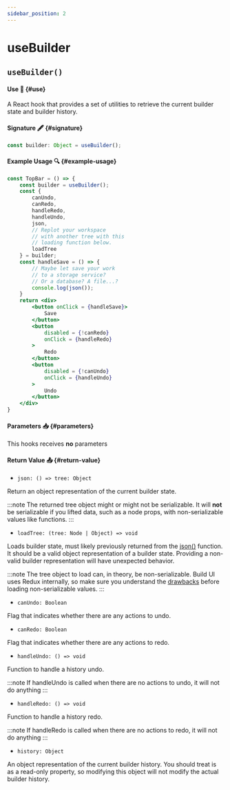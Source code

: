 ```yaml
---
sidebar_position: 2
---
```


# useBuilder

## `useBuilder()`

#### Use 🔧 {#use}

A React hook that provides a set of utilities to retrieve the current builder state and builder history.

#### Signature 🖋️ {#signature}

```js
const builder: Object = useBuilder();
```

#### Example Usage 🔍 {#example-usage}

```jsx
const TopBar = () => {
    const builder = useBuilder();
    const {
        canUndo,
        canRedo,
        handleRedo,
        handleUndo,
        json,
        // Replot your workspace
        // with another tree with this 
        // loading function below.
        loadTree
    } = builder;
    const handleSave = () => {
        // Maybe let save your work 
        // to a storage service? 
        // Or a database? A file...?
        console.log(json());
    }
    return <div>
        <button onClick = {handleSave}>
            Save
        </button>
        <button 
            disabled = {!canRedo}
            onClick = {handleRedo}
        >
            Redo
        </button>
        <button 
            disabled = {!canUndo}
            onClick = {handleUndo}
        >
            Undo
        </button>
    </div>
}
```

#### Parameters 📥 {#parameters}

This hooks receives **no** parameters


#### Return Value 📤 {#return-value}

- `json: () => tree: Object`

Return an object representation of the current builder state.

:::note
The returned tree object might or might not be serializable. It will **not** 
be serializable if you lifted data, such as a node props, with non-serializable
values like functions.
:::

- `loadTree: (tree: Node | Object) => void`

Loads builder state, must likely previously returned from the [json()](/docs/api/hooks/use-builder/#return-value) function. It should be a valid object representation of a builder state. Providing a non-valid builder representation will have unexpected behavior.

:::note
The tree object to load can, in theory, be non-serializable. Build UI uses Redux internally, so make sure you understand the [drawbacks](https://redux.js.org/faq/organizing-state#can-i-put-functions-promises-or-other-non-serializable-items-in-my-store-state) before loading non-serializable values.
:::

- `canUndo: Boolean`

Flag that indicates whether there are any actions to undo.

- `canRedo: Boolean`

Flag that indicates whether there are any actions to redo.

- `handleUndo: () => void`

Function to handle a history undo.

:::note
If handleUndo is called when there are no actions to undo, it will
not do anything
:::

- `handleRedo: () => void`

Function to handle a history redo.

:::note
If handleRedo is called when there are no actions to redo, it will
not do anything
:::

- `history: Object`

An object representation of the current builder history. You should treat is as a
read-only property, so modifying this object will not modify the actual builder history.


